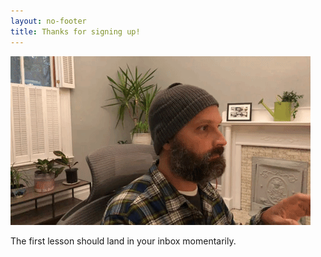 ```yaml
---
layout: no-footer
title: Thanks for signing up!
---
```


![gif of me typing, seeing a new subscriber, giving thumbs up](/images/newsletter-ty.gif)

The first lesson should land in your inbox momentarily.
